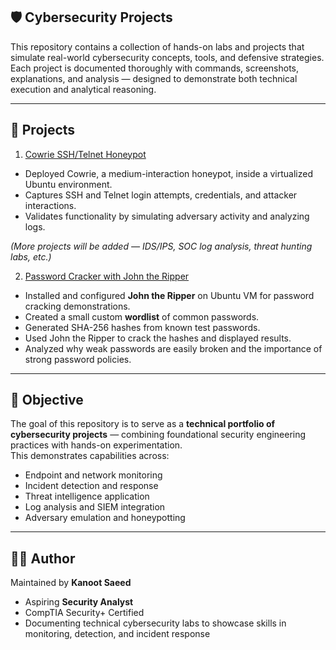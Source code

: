## 🛡️ Cybersecurity Projects

This repository contains a collection of hands-on labs and projects that simulate real-world cybersecurity concepts, tools, and defensive strategies.  
Each project is documented thoroughly with commands, screenshots, explanations, and analysis — designed to demonstrate both technical execution and analytical reasoning.  

---

## 📑 Projects

1. [Cowrie SSH/Telnet Honeypot](honeypot-cowrie/README.md)  
- Deployed Cowrie, a medium-interaction honeypot, inside a virtualized Ubuntu environment.  
- Captures SSH and Telnet login attempts, credentials, and attacker interactions.  
- Validates functionality by simulating adversary activity and analyzing logs.  

*(More projects will be added — IDS/IPS, SOC log analysis, threat hunting labs, etc.)*  

2. [Password Cracker with John the Ripper](./password-cracker/README.md)

- Installed and configured **John the Ripper** on Ubuntu VM for password cracking demonstrations.
- Created a small custom **wordlist** of common passwords.
- Generated SHA-256 hashes from known test passwords.
- Used John the Ripper to crack the hashes and displayed results.
- Analyzed why weak passwords are easily broken and the importance of strong password policies.



---

## 🎯 Objective  

The goal of this repository is to serve as a **technical portfolio of cybersecurity projects** — combining foundational security engineering practices with hands-on experimentation.  
This demonstrates capabilities across:  

- Endpoint and network monitoring  
- Incident detection and response  
- Threat intelligence application  
- Log analysis and SIEM integration  
- Adversary emulation and honeypotting  

---

## 🧑‍💻 Author  

Maintained by **Kanoot Saeed**  
- Aspiring **Security Analyst**  
- CompTIA Security+ Certified  
- Documenting technical cybersecurity labs to showcase skills in monitoring, detection, and incident response  

